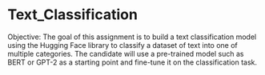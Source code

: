 # Text_Classification

Objective: The goal of this assignment is to build a text classification model using the Hugging Face library to classify a dataset of text into one of multiple categories. The candidate will use a pre-trained model such as BERT or GPT-2 as a starting point and fine-tune it on the classification task.
